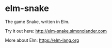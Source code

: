 # elm-snake
The game Snake, written in Elm.

Try it out here: http://elm-snake.simonolander.com

More about Elm: https://elm-lang.org
